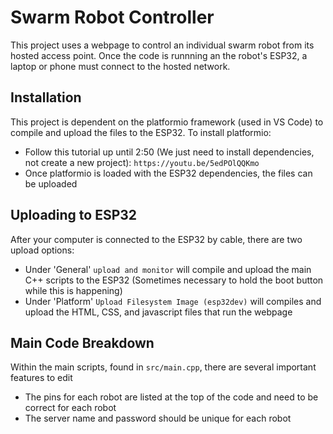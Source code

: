 # Swarm Robot Controller 
This project uses a webpage to control an individual swarm robot from its hosted access point. Once the code is runnning an the robot's ESP32, a laptop or phone must connect to the hosted network. 

## Installation 
This project is dependent on the platformio framework (used in VS Code) to compile and upload the files to the ESP32. To install platformio:
* Follow this tutorial up until 2:50 (We just need to install dependencies, not create a new project): `https://youtu.be/5edPOlQQKmo`
* Once platformio is loaded with the ESP32 dependencies, the files can be uploaded

## Uploading to ESP32
After your computer is connected to the ESP32 by cable, there are two upload options:
* Under 'General' `upload and monitor` will compile and upload the main C++ scripts to the ESP32 (Sometimes necessary to hold the boot button while this is happening)
* Under 'Platform' `Upload Filesystem Image (esp32dev)` will compiles and upload the HTML, CSS, and javascript files that run the webpage

## Main Code Breakdown
Within the main scripts, found in `src/main.cpp`, there are several important features to edit
* The pins for each robot are listed at the top of the code and need to be correct for each robot
* The server name and password should be unique for each robot